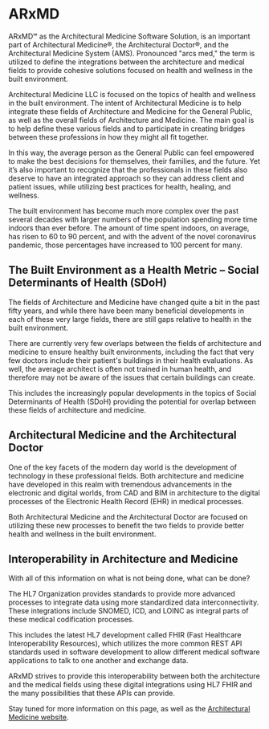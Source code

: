 # ARxMD

ARxMD℠ as the Architectural Medicine Software Solution, is an important part of Architectural Medicine®, the Architectural Doctor®, and the Architectural Medicine System (AMS). Pronounced "arcs med," the term is utilized to define the integrations between the architecture and medical fields to provide cohesive solutions focused on health and wellness in the built environment.

Architectural Medicine LLC is focused on the topics of health and wellness in the built environment. The intent of Architectural Medicine is to help integrate these fields of Architecture and Medicine for the General Public, as well as the overall fields of Architecture and Medicine. The main goal is to help define these various fields and to participate in creating bridges between these professions in how they might all fit together.

In this way, the average person as the General Public can feel empowered to make the best decisions for themselves, their families, and the future. Yet it’s also important to recognize that the professionals in these fields also deserve to have an integrated approach so they can address client and patient issues, while utilizing best practices for health, healing, and wellness.

The built environment has become much more complex over the past several decades with larger numbers of the population spending more time indoors than ever before. The amount of time spent indoors, on average, has risen to 60 to 90 percent, and with the advent of the novel coronavirus pandemic, those percentages have increased to 100 percent for many.

## The Built Environment as a Health Metric – Social Determinants of Health (SDoH)

The fields of Architecture and Medicine have changed quite a bit in the past fifty years, and while there have been many beneficial developments in each of these very large fields, there are still gaps relative to health in the built environment.

There are currently very few overlaps between the fields of architecture and medicine to ensure healthy built environments, including the fact that very few doctors include their patient's buildings in their health evaluations. As well, the average architect is often not trained in human health, and therefore may not be aware of the issues that certain buildings can create.

This includes the increasingly popular developments in the topics of Social Determinants of Health (SDoH) providing the potential for overlap between these fields of architecture and medicine.

## Architectural Medicine and the Architectural Doctor

One of the key facets of the modern day world is the development of technology in these professional fields. Both architecture and medicine have developed in this realm with tremendous advancements in the electronic and digital worlds, from CAD and BIM in architecture to the digital processes of the Electronic Health Record (EHR) in medical processes.

Both Architectural Medicine and the Architectural Doctor are focused on utilizing these new processes to benefit the two fields to provide better health and wellness in the built environment.

## Interoperability in Architecture and Medicine

With all of this information on what is not being done, what can be done?

The HL7 Organization provides standards to provide more advanced processes to integrate data using more standardized data interconnectivity. These integrations include SNOMED, ICD, and LOINC as integral parts of these medical codification processes.

This includes the latest HL7 development called FHIR (Fast Healthcare Interoperability Resources), which utilizes the more common REST API standards used in software development to allow different medical software applications to talk to one another and exchange data.

ARxMD strives to provide this interoperability between both the architecture and the medical fields using these digital integrations using HL7 FHIR and the many possibilities that these APIs can provide.

Stay tuned for more information on this page, as well as the [Architectural Medicine website](https://architecturalmedicine.com/).
